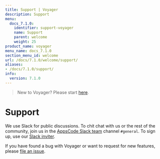 ```yaml
---
title: Support | Voyager
description: Support
menu:
  docs_7.1.0:
    identifier: support-voyager
    name: Support
    parent: welcome
    weight: 25
product_name: voyager
menu_name: docs_7.1.0
section_menu_id: welcome
url: /docs/7.1.0/welcome/support/
aliases:
- /docs/7.1.0/support/
info:
  version: 7.1.0
---
```


> New to Voyager? Please start [here](/docs/7.1.0/concepts/overview).

# Support

We use Slack for public discussions. To chit chat with us or the rest of the community, join us in the [AppsCode Slack team](https://appscode.slack.com/messages/C0XQFLGRM/details/) channel `#general`. To sign up, use our [Slack inviter](https://slack.appscode.com/).

If you have found a bug with Voyager or want to request for new features, please [file an issue](https://github.com/appscode/voyager/issues/new).
